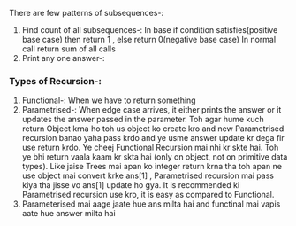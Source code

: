 There are few patterns of subsequences-:
1) Find count of all subsequences-:
   In base if condition satisfies(positive base case) then return 1 , else return 0(negative base case)
   In normal call return sum of all calls
2) Print any one answer-:

### Types of Recursion-:
1. Functional-: When we have to return something
2. Parametrised-: When edge case arrives, it either prints the answer or it updates the answer passed in the parameter.
Toh agar hume kuch return Object krna ho toh us object ko create kro and new Parametrised recursion banao yaha pass krdo
and ye usme answer update kr dega fir use return krdo. Ye cheej Functional Recursion mai nhi kr skte hai. Toh ye bhi 
return vaala kaam kr skta hai (only on object, not on primitive data types). Like jaise Trees mai apan ko integer return
krna tha toh apan ne use object mai convert krke ans[1] , Parametrised recursion mai pass kiya tha jisse vo ans[1] update
ho gya. It is recommended ki Parametrised recursion use kro, it is easy as compared to Functional. 
3. Parameterised mai aage jaate hue ans milta hai and functinal mai vapis aate hue answer milta hai